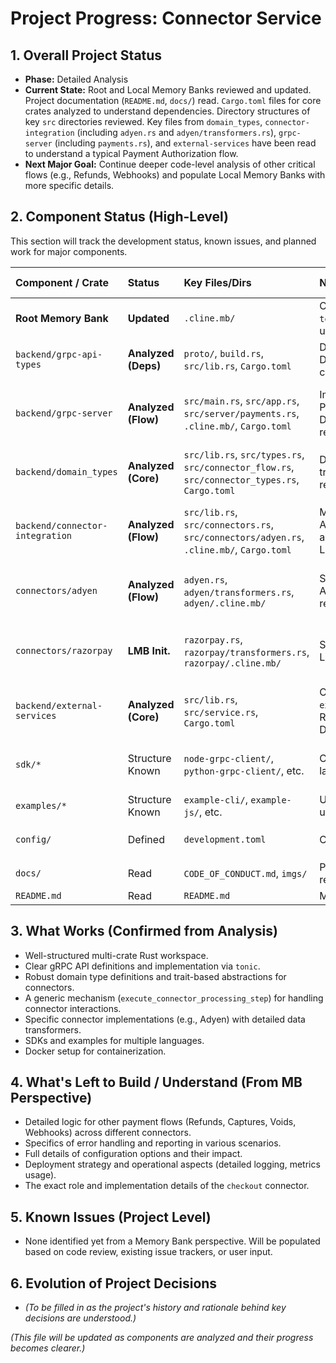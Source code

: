 # Project Progress: Connector Service

## 1. Overall Project Status

*   **Phase:** Detailed Analysis
*   **Current State:** Root and Local Memory Banks reviewed and updated. Project documentation (`README.md`, `docs/`) read. `Cargo.toml` files for core crates analyzed to understand dependencies. Directory structures of key `src` directories reviewed. Key files from `domain_types`, `connector-integration` (including `adyen.rs` and `adyen/transformers.rs`), `grpc-server` (including `payments.rs`), and `external-services` have been read to understand a typical Payment Authorization flow.
*   **Next Major Goal:** Continue deeper code-level analysis of other critical flows (e.g., Refunds, Webhooks) and populate Local Memory Banks with more specific details.

## 2. Component Status (High-Level)

This section will track the development status, known issues, and planned work for major components.

| Component / Crate             | Status          | Key Files/Dirs                                                                 | Notes                                                                                                 | Next Steps (for MB)                                                                 |
| :---------------------------- | :-------------- | :----------------------------------------------------------------------------- | :---------------------------------------------------------------------------------------------------- | :---------------------------------------------------------------------------------- |
| **Root Memory Bank**          | **Updated**     | `.cline.mb/`                                                                   | Core files (`systemPatterns.md`, `techContext.md`, `progress.md`) updated with recent analysis.      | Continue refining as more details emerge.                                           |
| `backend/grpc-api-types`      | **Analyzed (Deps)** | `proto/`, `build.rs`, `src/lib.rs`, `Cargo.toml`                               | Defines gRPC service contracts. Dependencies (`prost`, `tonic`) confirmed.                            | Review `.proto` files in detail. Examine `lib.rs`.                                  |
| `backend/grpc-server`         | **Analyzed (Flow)** | `src/main.rs`, `src/app.rs`, `src/server/payments.rs`, `.cline.mb/`, `Cargo.toml` | Implements the gRPC server. Payment Authorization flow traced. Dependencies confirmed. LMB read.      | Populate LMB with more code details. Review other service implementations.          |
| `backend/domain_types`        | **Analyzed (Core)** | `src/lib.rs`, `src/types.rs`, `src/connector_flow.rs`, `src/connector_types.rs`, `Cargo.toml` | Defines core business logic types, traits. Crucial for data flow. Key files read. Dependencies confirmed. | Create and populate LMB for this crate.                                             |
| `backend/connector-integration` | **Analyzed (Flow)** | `src/lib.rs`, `src/connectors.rs`, `src/connectors/adyen.rs`, `.cline.mb/`, `Cargo.toml` | Manages payment connectors. Adyen connector's Authorize flow analyzed. Dependencies confirmed. LMB read. | Populate LMB with more code details. Analyze other connectors and flows.            |
| `connectors/adyen`            | **Analyzed (Flow)** | `adyen.rs`, `adyen/transformers.rs`, `adyen/.cline.mb/`                        | Specific Adyen connector logic. Authorize flow and transformers reviewed. LMB read.                   | Populate LMB with more Adyen-specific code details.                                 |
| `connectors/razorpay`         | **LMB Init.**   | `razorpay.rs`, `razorpay/transformers.rs`, `razorpay/.cline.mb/`                 | Specific Razorpay connector logic. LMB read. Code review pending.                                     | Populate LMB with Razorpay-specific code details. Detailed code review.             |
| `backend/external-services`   | **Analyzed (Core)** | `src/lib.rs`, `src/service.rs`, `Cargo.toml`                                   | Contains `execute_connector_processing_step`. Role in connector calls understood. Dependencies confirmed. | Create and populate LMB for this crate.                                             |
| `sdk/*`                       | Structure Known | `node-grpc-client/`, `python-grpc-client/`, etc.                               | Client libraries for various languages.                                                              | High-level review of structure for each SDK.      |
| `examples/*`                  | Structure Known | `example-cli/`, `example-js/`, etc.                                            | Usage examples. Useful for understanding API and testing.                                            | Review a few key examples.                        |
| `config/`                     | Defined         | `development.toml`                                                             | Configuration files.                                                                                 | Review `development.toml` structure.              |
| `docs/`                       | Read            | `CODE_OF_CONDUCT.md`, `imgs/`                                                  | Project documentation and images read.                                                               | N/A                                                                                 |
| `README.md`                   | Read            | `README.md`                                                                    | Main project overview read.                                                                          | N/A                                                                                 |

## 3. What Works (Confirmed from Analysis)

*   Well-structured multi-crate Rust workspace.
*   Clear gRPC API definitions and implementation via `tonic`.
*   Robust domain type definitions and trait-based abstractions for connectors.
*   A generic mechanism (`execute_connector_processing_step`) for handling connector interactions.
*   Specific connector implementations (e.g., Adyen) with detailed data transformers.
*   SDKs and examples for multiple languages.
*   Docker setup for containerization.

## 4. What's Left to Build / Understand (From MB Perspective)

*   Detailed logic for other payment flows (Refunds, Captures, Voids, Webhooks) across different connectors.
*   Specifics of error handling and reporting in various scenarios.
*   Full details of configuration options and their impact.
*   Deployment strategy and operational aspects (detailed logging, metrics usage).
*   The exact role and implementation details of the `checkout` connector.

## 5. Known Issues (Project Level)

*   None identified yet from a Memory Bank perspective. Will be populated based on code review, existing issue trackers, or user input.

## 6. Evolution of Project Decisions

*   *(To be filled in as the project's history and rationale behind key decisions are understood.)*

*(This file will be updated as components are analyzed and their progress becomes clearer.)*
